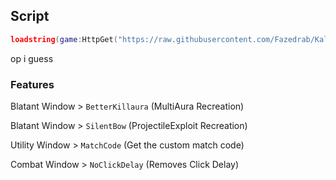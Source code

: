 ## Script
```lua
loadstring(game:HttpGet("https://raw.githubusercontent.com/Fazedrab/KaloV2-Modules/main/Initiate.lua"))()
```

op i guess

### Features
Blatant Window > `BetterKillaura` (MultiAura Recreation)

Blatant Window > `SilentBow` (ProjectileExploit Recreation)

Utility Window > `MatchCode` (Get the custom match code)

Combat Window > `NoClickDelay` (Removes Click Delay)
